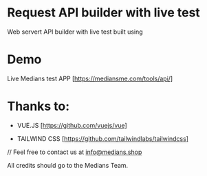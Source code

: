 # Request API builder with live test
Web servert API builder with live test built using 


# Demo
Live Medians test APP 
[https://mediansme.com/tools/api/]


# Thanks to:

-  VUE.JS [https://github.com/vuejs/vue] 

-  TAILWIND CSS [https://github.com/tailwindlabs/tailwindcss]


// Feel free to contact us at info@medians.shop


All credits should go to the Medians Team.
